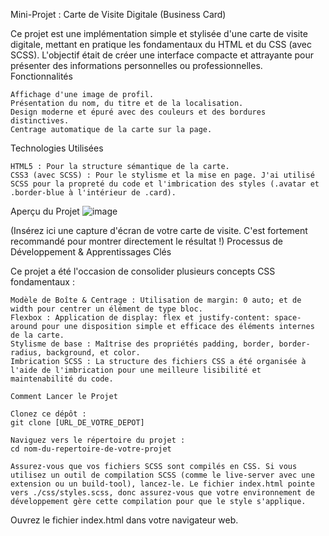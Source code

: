 Mini-Projet : Carte de Visite Digitale (Business Card)

Ce projet est une implémentation simple et stylisée d'une carte de visite digitale, mettant en pratique les fondamentaux du HTML et du CSS (avec SCSS). L'objectif était de créer une interface compacte et attrayante pour présenter des informations personnelles ou professionnelles.
Fonctionnalités

    Affichage d'une image de profil.
    Présentation du nom, du titre et de la localisation.
    Design moderne et épuré avec des couleurs et des bordures distinctives.
    Centrage automatique de la carte sur la page.

Technologies Utilisées

    HTML5 : Pour la structure sémantique de la carte.
    CSS3 (avec SCSS) : Pour le stylisme et la mise en page. J'ai utilisé SCSS pour la propreté du code et l'imbrication des styles (.avatar et .border-blue à l'intérieur de .card).

Aperçu du Projet
![image](https://github.com/user-attachments/assets/7c5c3fb6-359c-4fee-9f99-83aa6d34bbb7)


(Insérez ici une capture d'écran de votre carte de visite. C'est fortement recommandé pour montrer directement le résultat !)
Processus de Développement & Apprentissages Clés

Ce projet a été l'occasion de consolider plusieurs concepts CSS fondamentaux :

    Modèle de Boîte & Centrage : Utilisation de margin: 0 auto; et de width pour centrer un élément de type bloc.
    Flexbox : Application de display: flex et justify-content: space-around pour une disposition simple et efficace des éléments internes de la carte.
    Stylisme de base : Maîtrise des propriétés padding, border, border-radius, background, et color.
    Imbrication SCSS : La structure des fichiers CSS a été organisée à l'aide de l'imbrication pour une meilleure lisibilité et maintenabilité du code.

    Comment Lancer le Projet

    Clonez ce dépôt : 
    git clone [URL_DE_VOTRE_DEPOT]

    Naviguez vers le répertoire du projet : 
    cd nom-du-repertoire-de-votre-projet

    Assurez-vous que vos fichiers SCSS sont compilés en CSS. Si vous utilisez un outil de compilation SCSS (comme le live-server avec une extension ou un build-tool), lancez-le. Le fichier index.html pointe vers ./css/styles.scss, donc assurez-vous que votre environnement de développement gère cette compilation pour que le style s'applique.
Ouvrez le fichier index.html dans votre navigateur web.
